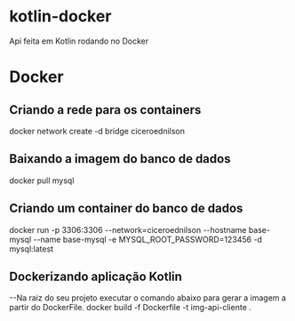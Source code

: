# kotlin-docker
Api feita em Kotlin rodando no Docker


# Docker

## Criando a rede para os containers
docker network create -d bridge ciceroednilson

## Baixando a imagem do banco de dados
docker pull mysql

## Criando um container do banco de dados
docker run  -p 3306:3306 --network=ciceroednilson --hostname base-mysql --name base-mysql -e MYSQL_ROOT_PASSWORD=123456 -d mysql:latest

## Dockerizando aplicação Kotlin
--Na raiz do seu projeto executar o comando abaixo para gerar a imagem a partir do DockerFile.
docker build -f Dockerfile -t img-api-cliente .


